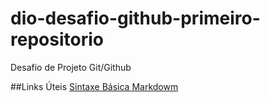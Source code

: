 # dio-desafio-github-primeiro-repositorio
Desafio de Projeto Git/Github


##Links Úteis
[Sintaxe Básica Markdowm](https://www.markdownguide.org/basic-syntax/)
